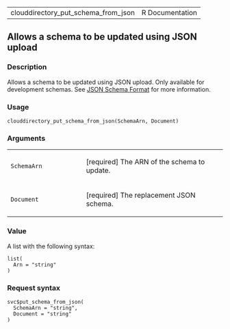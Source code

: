 <table style="width: 100%;">
<tbody>
<tr class="odd">
<td>clouddirectory_put_schema_from_json</td>
<td style="text-align: right;">R Documentation</td>
</tr>
</tbody>
</table>

## Allows a schema to be updated using JSON upload

### Description

Allows a schema to be updated using JSON upload. Only available for
development schemas. See [JSON Schema
Format](https://docs.aws.amazon.com/clouddirectory/latest/developerguide/schemas_jsonformat.html#schemas_json)
for more information.

### Usage

    clouddirectory_put_schema_from_json(SchemaArn, Document)

### Arguments

<table>
<colgroup>
<col style="width: 35%" />
<col style="width: 65%" />
</colgroup>
<tbody>
<tr class="odd">
<td><code
id="clouddirectory_put_schema_from_json_:_SchemaArn">SchemaArn</code></td>
<td><p>[required] The ARN of the schema to update.</p></td>
</tr>
<tr class="even">
<td><code
id="clouddirectory_put_schema_from_json_:_Document">Document</code></td>
<td><p>[required] The replacement JSON schema.</p></td>
</tr>
</tbody>
</table>

### Value

A list with the following syntax:

    list(
      Arn = "string"
    )

### Request syntax

    svc$put_schema_from_json(
      SchemaArn = "string",
      Document = "string"
    )
